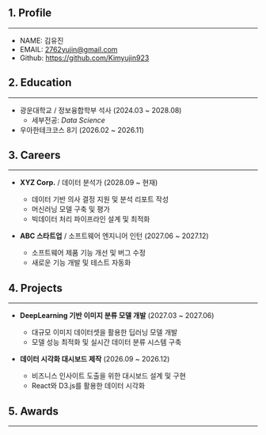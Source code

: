 ## 1. Profile
----
- NAME: 김유진
- EMAIL: 2762yujin@gmail.com
- Github: <https://github.com/Kimyujin923>

## 2. Education
----
- 광운대학교 / 정보융합학부 석사 (2024.03 ~ 2028.08)
    - 세부전공: _Data Science_
- 우아한테크코스 8기 (2026.02 ~ 2026.11)

## 3. Careers
----
- **XYZ Corp.** / 데이터 분석가 (2028.09 ~ 현재)  
    - 데이터 기반 의사 결정 지원 및 분석 리포트 작성  
    - 머신러닝 모델 구축 및 평가  
    - 빅데이터 처리 파이프라인 설계 및 최적화

- **ABC 스타트업** / 소프트웨어 엔지니어 인턴 (2027.06 ~ 2027.12)  
    - 소프트웨어 제품 기능 개선 및 버그 수정  
    - 새로운 기능 개발 및 테스트 자동화  

## 4. Projects
----
- **DeepLearning 기반 이미지 분류 모델 개발** (2027.03 ~ 2027.06)  
    - 대규모 이미지 데이터셋을 활용한 딥러닝 모델 개발  
    - 모델 성능 최적화 및 실시간 데이터 분류 시스템 구축  

- **데이터 시각화 대시보드 제작** (2026.09 ~ 2026.12)  
    - 비즈니스 인사이트 도출을 위한 대시보드 설계 및 구현  
    - React와 D3.js를 활용한 데이터 시각화  

## 5. Awards
----
